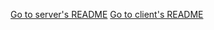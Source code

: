 
<a href="https://github.com/SissyManson/CookIt-CookBook-Application/tree/main/server">Go to server's README</a>
<a href="https://github.com/SissyManson/CookIt-CookBook-Application/tree/main/client">Go to client's README</a>
